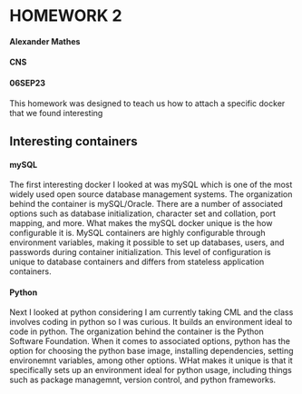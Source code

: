 # HOMEWORK 2
#### Alexander Mathes
#### CNS
#### 06SEP23

This homework was designed to teach us how to attach a specific docker that we found interesting

## Interesting containers
#### mySQL
The first interesting docker I looked at was mySQL which is one of the most widely used open source database management systems.
The organization behind the container is mySQL/Oracle.  There are a number of associated options such as database initialization, 
character set and collation, port mapping, and more.  What makes the mySQL docker unique is the how configurable it is. MySQL 
containers are highly configurable through environment variables, making it possible to set up databases, users, and passwords 
during container initialization. This level of configuration is unique to database containers and differs from stateless application containers.

#### Python
Next I looked at python considering I am currently taking CML and the class involves coding in python so I was curious.  It builds an environment
ideal to code in python.  The organization behind the container is the Python Software Foundation.  When it comes to associated options, python has
the option for choosing the python base image, installing dependencies, setting environemnt variables, among other options.  WHat makes it unique is
that it specifically sets up an environment ideal for python usage, including things such as package managemnt, version control, and python frameworks.
